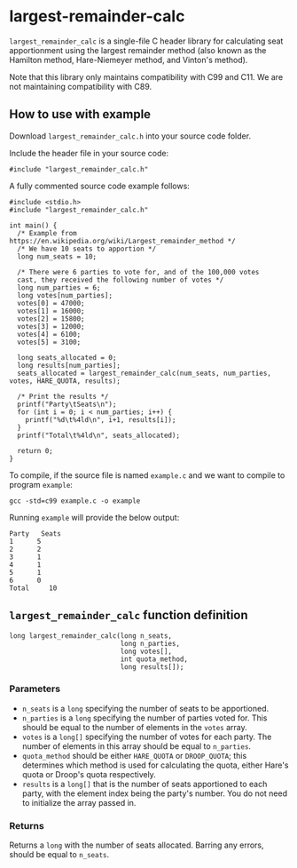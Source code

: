# largest-remainder-calc

`largest_remainder_calc` is a single-file C header library for calculating seat apportionment using the largest remainder method (also known as the Hamilton method, Hare-Niemeyer method, and Vinton's method).

Note that this library only maintains compatibility with C99 and C11. We are not maintaining compatibility with C89.

## How to use with example
Download `largest_remainder_calc.h` into your source code folder.

Include the header file in your source code:

    #include "largest_remainder_calc.h"
    
A fully commented source code example follows:

    #include <stdio.h>
    #include "largest_remainder_calc.h"
    
    int main() {
      /* Example from https://en.wikipedia.org/wiki/Largest_remainder_method */
      /* We have 10 seats to apportion */
      long num_seats = 10;
      
      /* There were 6 parties to vote for, and of the 100,000 votes
      cast, they received the following number of votes */
      long num_parties = 6;
      long votes[num_parties];
      votes[0] = 47000;
      votes[1] = 16000;
      votes[2] = 15800;
      votes[3] = 12000;
      votes[4] = 6100;
      votes[5] = 3100;
      
      long seats_allocated = 0;
      long results[num_parties];
      seats_allocated = largest_remainder_calc(num_seats, num_parties, votes, HARE_QUOTA, results);
      
      /* Print the results */
      printf("Party\tSeats\n");
      for (int i = 0; i < num_parties; i++) {
        printf("%d\t%4ld\n", i+1, results[i]);
      }
      printf("Total\t%4ld\n", seats_allocated);
      
      return 0;
    }

To compile, if the source file is named `example.c` and we want to compile to program `example`:

    gcc -std=c99 example.c -o example

Running `example` will provide the below output:

    Party	Seats
    1	   5
    2	   2
    3	   1
    4	   1
    5	   1
    6	   0
    Total	  10


## `largest_remainder_calc` function definition

    long largest_remainder_calc(long n_seats,
                                long n_parties,
                                long votes[],
                                int quota_method,
                                long results[]);
### Parameters
* `n_seats` is a `long` specifying the number of seats to be apportioned.
* `n_parties` is a `long` specifying the number of parties voted for. This should be equal to the number of elements in the `votes` array.
* `votes` is a `long[]` specifying the number of votes for each party. The number of elements in this array should be equal to `n_parties`.
* `quota_method` should be either `HARE_QUOTA` or `DROOP_QUOTA`; this determines which method is used for calculating the quota, either Hare's quota or Droop's quota respectively.
* `results` is a `long[]` that is the number of seats apportioned to each party, with the element index being the party's number. You do not need to initialize the array passed in.

### Returns
Returns a `long` with the number of seats allocated. Barring any errors, should be equal to `n_seats`.
